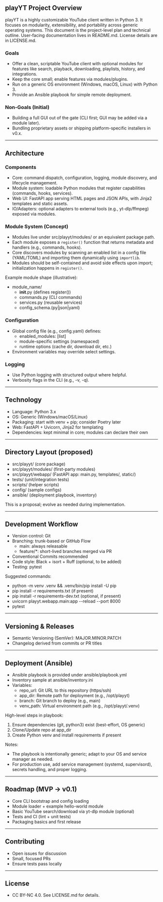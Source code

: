## playYT Project Overview

playYT is a highly customizable YouTube client written in Python 3. It focuses on modularity, extensibility, and portability across generic operating systems. This document is the project-level plan and technical outline. User-facing documentation lives in README.md. License details are in LICENSE.md.

### Goals
- Offer a clean, scriptable YouTube client with optional modules for features like search, playback, downloading, playlists, history, and integrations.
- Keep the core small; enable features via modules/plugins.
- Run on a generic OS environment (Windows, macOS, Linux) with Python 3.
- Provide an Ansible playbook for simple remote deployment.

### Non-Goals (Initial)
- Building a full GUI out of the gate (CLI first; GUI may be added via a module later).
- Bundling proprietary assets or shipping platform-specific installers in v0.x.

---

## Architecture

### Components
- Core: command dispatch, configuration, logging, module discovery, and lifecycle management.
- Module system: loadable Python modules that register capabilities (commands, hooks, services).
- Web UI: FastAPI app serving HTML pages and JSON APIs, with Jinja2 templates and static assets.
- IO/Adapters: optional adapters to external tools (e.g., yt-dlp/ffmpeg) exposed via modules.

### Module System (Concept)
- Modules live under src/playyt/modules/ or an equivalent package path.
- Each module exposes a `register()` function that returns metadata and handlers (e.g., commands, hooks).
- Core discovers modules by scanning an enabled list in a config file (YAML/TOML) and importing them dynamically using `importlib`.
- Modules should be self-contained and avoid side effects upon import; initialization happens in `register()`.

Example module shape (illustrative):
- module_name/
  - __init__.py (defines register())
  - commands.py (CLI commands)
  - services.py (reusable services)
  - config_schema.(py|json|yaml)

### Configuration
- Global config file (e.g., config.yaml) defines:
  - enabled_modules: [list]
  - module-specific settings (namespaced)
  - runtime options (cache dir, download dir, etc.)
- Environment variables may override select settings.

### Logging
- Use Python logging with structured output where helpful.
- Verbosity flags in the CLI (e.g., -v, -q).

---

## Technology
- Language: Python 3.x
- OS: Generic (Windows/macOS/Linux)
- Packaging: start with venv + pip; consider Poetry later
- Web: FastAPI + Uvicorn, Jinja2 for templating
- Dependencies: kept minimal in core; modules can declare their own

---

## Directory Layout (proposed)
- src/playyt/ (core package)
- src/playyt/modules/ (first-party modules)
- src/playyt/webapp/ (FastAPI app: main.py, templates/, static/)
- tests/ (unit/integration tests)
- scripts/ (helper scripts)
- config/ (sample configs)
- ansible/ (deployment playbook, inventory)

This is a proposal; evolve as needed during implementation.

---

## Development Workflow
- Version control: Git
- Branching: trunk-based or GitHub Flow
  - main: always releasable
  - feature/*: short-lived branches merged via PR
- Conventional Commits recommended
- Code style: Black + isort + Ruff (optional, to be added)
- Testing: pytest

Suggested commands:
- python -m venv .venv && .venv/bin/pip install -U pip
- pip install -r requirements.txt (if present)
- pip install -r requirements-dev.txt (optional, if present)
- uvicorn playyt.webapp.main:app --reload --port 8000
- pytest

---

## Versioning & Releases
- Semantic Versioning (SemVer): MAJOR.MINOR.PATCH
- Changelog derived from commits or PR titles

---

## Deployment (Ansible)
- Ansible playbook is provided under ansible/playbook.yml
- Inventory sample at ansible/inventory.ini
- Variables:
  - repo_url: Git URL to this repository (https/ssh)
  - app_dir: Remote path for deployment (e.g., /opt/playyt)
  - branch: Git branch to deploy (e.g., main)
  - venv_path: Virtual environment path (e.g., /opt/playyt/.venv)

High-level steps in playbook:
1) Ensure dependencies (git, python3) exist (best-effort, OS generic)
2) Clone/Update repo at app_dir
3) Create Python venv and install requirements if present

Notes:
- The playbook is intentionally generic; adapt to your OS and service manager as needed.
- For production use, add service management (systemd, supervisord), secrets handling, and proper logging.

---

## Roadmap (MVP → v0.1)
- Core CLI bootstrap and config loading
- Module loader + example hello-world module
- Basic YouTube search/download via yt-dlp module (optional)
- Tests and CI (lint + unit tests)
- Packaging basics and first release

---

## Contributing
- Open issues for discussion
- Small, focused PRs
- Ensure tests pass locally

---

## License
- CC BY-NC 4.0. See LICENSE.md for details.

